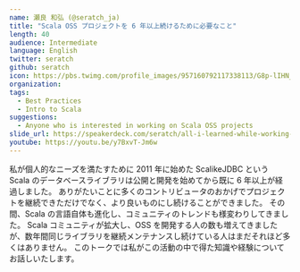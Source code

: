 ```yaml
---
name: 瀬良 和弘 (@seratch_ja)
title: "Scala OSS プロジェクトを 6 年以上続けるために必要なこと"
length: 40
audience: Intermediate
language: English
twitter: seratch
github: seratch
icon: https://pbs.twimg.com/profile_images/957160792117338113/G8p-lIHN_400x400.jpg
organization: 
tags:
  - Best Practices
  - Intro to Scala
suggestions:
  - Anyone who is interested in working on Scala OSS projects
slide_url: https://speakerdeck.com/seratch/all-i-learned-while-working-on-a-scala-oss-project-for-over-six-years-number-scalamatsuri
youtube: https://youtu.be/y7BxvT-Jm6w
---
```

私が個人的なニーズを満たすために 2011 年に始めた ScalikeJDBC という Scala  のデータベースライブラリは公開と開発を始めてから既に 6 年以上が経過しました。
ありがたいことに多くのコントリビュータのおかげでプロジェクトを継続できただけでなく、より良いものにし続けることができました。
その間、Scala の言語自体も進化し、コミュニティのトレンドも様変わりしてきました。
Scala コミュニティが拡大し、OSS を開発する人の数も増えてきましたが、数年間同じライブラリを継続メンテナンスし続けている人はまだそれほど多くはありません。
このトークでは私がこの活動の中で得た知識や経験についてお話しいたします。
